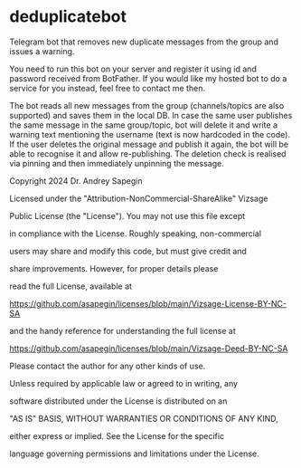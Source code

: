 # deduplicatebot
Telegram bot that removes new duplicate messages from the group and issues a warning.

You need to run this bot on your server and register it using id and password received from BotFather. If you would like my hosted bot to do a service for you instead, feel free to contact me then.

The bot reads all new messages from the group (channels/topics are also supported) and saves them in the local DB. In case the same user publishes the same message in the same group/topic, bot will delete it and write a warning text mentioning the username (text is now hardcoded in the code). If the user deletes the original message and publish it again, the bot will be able to recognise it and allow  re-publishing. The deletion check is realised via pinning and then immediately unpinning the message.



Copyright 2024 Dr. Andrey Sapegin

Licensed under the "Attribution-NonCommercial-ShareAlike" Vizsage

Public License (the "License"). You may not use this file except

in compliance with the License. Roughly speaking, non-commercial

users may share and modify this code, but must give credit and 

share improvements. However, for proper details please 

read the full License, available at

https://github.com/asapegin/licenses/blob/main/Vizsage-License-BY-NC-SA

and the handy reference for understanding the full license at 

https://github.com/asapegin/licenses/blob/main/Vizsage-Deed-BY-NC-SA

Please contact the author for any other kinds of use.

Unless required by applicable law or agreed to in writing, any

software distributed under the License is distributed on an 

"AS IS" BASIS, WITHOUT WARRANTIES OR CONDITIONS OF ANY KIND, 

either express or implied. See the License for the specific 

language governing permissions and limitations under the License.
